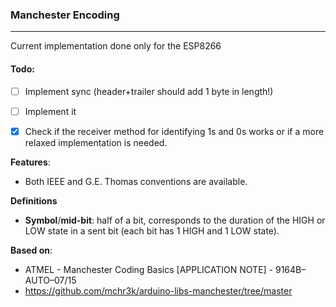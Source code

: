 ### Manchester Encoding

-------------

Current implementation done only for the ESP8266

#### Todo:
- [ ] Implement sync (header+trailer should add 1 byte in length!)
- [ ] Implement it
- [x] Check if the receiver method for identifying 1s and 0s works or if a more relaxed implementation is needed.


**Features**:
- Both IEEE and G.E. Thomas conventions are available.

**Definitions**
- **Symbol**/**mid-bit**: half of a bit, corresponds to the duration of the HIGH or LOW state in a sent bit (each bit has 1 HIGH and 1 LOW state).


**Based on**: 
 - ATMEL - Manchester Coding Basics [APPLICATION NOTE] - 9164B–AUTO–07/15
 - https://github.com/mchr3k/arduino-libs-manchester/tree/master